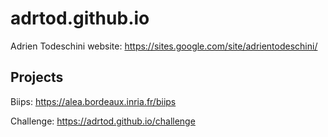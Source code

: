 adrtod.github.io
================

Adrien Todeschini website: <https://sites.google.com/site/adrientodeschini/>

Projects
--------
Biips: <https://alea.bordeaux.inria.fr/biips>

Challenge: <https://adrtod.github.io/challenge>
